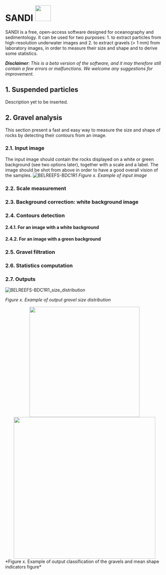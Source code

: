 # SANDI <img src="https://github.com/user-attachments/assets/b1fa9c0e-d914-40fc-b6b8-83716b975e52" width="50">
SANDI is a free, open-access software designed for oceanography and sedimentology. It can be used for two purposes: 1. to extract particles from high-resolution underwater images and 2. to extract gravels (> 1 mm) from laboratory images, in order to measure their size and shape and to derive some statistics.

***Disclaimer**: This is a beta version of the software, and it may therefore still contain a few errors or malfunctions. We welcome any suggestions for improvement.*

## 1. Suspended particles
Description yet to be inserted.

## 2. Gravel analysis
This section present a fast and easy way to measure the size and shape of rocks by detecting their contours from an image.

### 2.1. Input image
The input image should contain the rocks displayed on a white or green background (see two options later), together with a scale and a label. The image should be shot from above in order to have a good overall vision of the samples.
![BELREEFS-BDC1R1](https://github.com/user-attachments/assets/cbef9ba1-d010-4da7-aac0-781acc2a9078)
*Figure x. Example of input image*

### 2.2. Scale measurement

### 2.3. Background correction: white background image

### 2.4. Contours detection
#### 2.4.1. For an image with a white background
#### 2.4.2. For an image with a green background

### 2.5. Gravel filtration
### 2.6. Statistics computation
### 2.7. Outputs
![BELREEFS-BDC1R1_size_distribution](https://github.com/user-attachments/assets/819ddeaa-168d-446d-a835-012eb69935df)

*Figure x. Example of output gravel size distribution*

<div align="center">
  <img src="https://github.com/user-attachments/assets/dbc545f0-8693-451b-b8a4-d7b2e8741821" width="350"><img src="https://github.com/user-attachments/assets/0f187742-e9ff-4440-8dff-cadd8c3ed752" width="450">
</div>
*Figure x. Example of output classification of the gravels and mean shape indicators figure*


